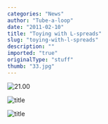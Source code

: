 ```yaml
---
categories: "News"
author: "Tube-a-loop"
date: "2011-02-10"
title: "Toying with L-spreads"
slug: "toying-with-l-spreads"
description: ""
imported: "true"
originalType: "stuff"
thumb: "33.jpg"
---
```



![21.00](33.jpg)

![title](Oog-DirectX%20Ren_r.png) 

![title](3DTXTr.jpg)  
